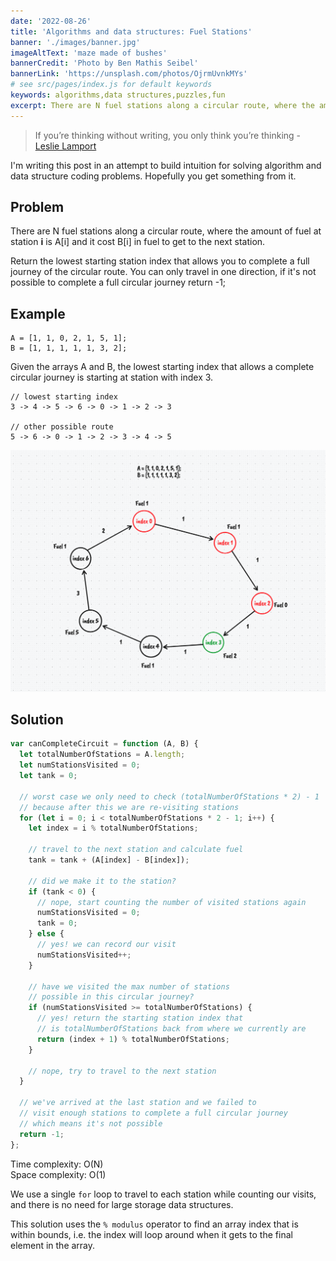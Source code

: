 ```yaml
---
date: '2022-08-26'
title: 'Algorithms and data structures: Fuel Stations'
banner: './images/banner.jpg'
imageAltText: 'maze made of bushes'
bannerCredit: 'Photo by Ben Mathis Seibel'
bannerLink: 'https://unsplash.com/photos/OjrmUvnkMYs'
# see src/pages/index.js for default keywords
keywords: algorithms,data structures,puzzles,fun
excerpt: There are N fuel stations along a circular route, where the amount of fuel at station i is A[i] and it cost B[i] in fuel to get to the next station. Where should I start my journey if I want to travel the full circular route?
---
```


>If you’re thinking without writing, you only think you’re thinking - [Leslie Lamport](https://en.wikipedia.org/wiki/Leslie_Lamport)

I'm writing this post in an attempt to build intuition for solving algorithm and data structure coding problems. Hopefully you get something from it.

## Problem

There are N fuel stations along a circular route, where the amount of fuel at station **i** is A[i] and it cost B[i] in fuel to get to the next station. 

Return the lowest starting station index that allows you to complete a full journey of the circular route. You can only travel in one direction, if it's not possible to complete a full circular journey return -1;

## Example

```text
A = [1, 1, 0, 2, 1, 5, 1];  
B = [1, 1, 1, 1, 1, 3, 2];
```

Given the arrays A and B, the lowest starting index that allows a complete circular journey is starting at station with index 3.

```text
// lowest starting index
3 -> 4 -> 5 -> 6 -> 0 -> 1 -> 2 -> 3

// other possible route
5 -> 6 -> 0 -> 1 -> 2 -> 3 -> 4 -> 5 
```

![solution diagram](./images/solution-diagram.png)

## Solution

```javascript
var canCompleteCircuit = function (A, B) {
  let totalNumberOfStations = A.length;
  let numStationsVisited = 0;
  let tank = 0;

  // worst case we only need to check (totalNumberOfStations * 2) - 1
  // because after this we are re-visiting stations
  for (let i = 0; i < totalNumberOfStations * 2 - 1; i++) {
    let index = i % totalNumberOfStations;

    // travel to the next station and calculate fuel
    tank = tank + (A[index] - B[index]);

    // did we make it to the station?
    if (tank < 0) {
      // nope, start counting the number of visited stations again
      numStationsVisited = 0;
      tank = 0;
    } else {
      // yes! we can record our visit
      numStationsVisited++;
    }

    // have we visited the max number of stations
    // possible in this circular journey?
    if (numStationsVisited >= totalNumberOfStations) {
      // yes! return the starting station index that
      // is totalNumberOfStations back from where we currently are
      return (index + 1) % totalNumberOfStations;
    }

    // nope, try to travel to the next station
  }

  // we've arrived at the last station and we failed to
  // visit enough stations to complete a full circular journey
  // which means it's not possible
  return -1;
};
```

Time complexity: O(N)  
Space complexity: O(1)

We use a single `for` loop to travel to each station while counting our visits, and there is no need for large storage data structures. 

This solution uses the `% modulus` operator to find an array index that is within bounds, i.e. the index will loop around when it gets to the final element in the array. 



